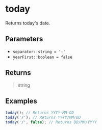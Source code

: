 # today <Badge type="tip" text="JavaScript" />

Returns today's date.

## Parameters

- `separator::string = '-'`
- `yearFirst::boolean = false`

## Returns

> string

## Examples

```javascript
today(); // Returns YYYY-MM-DD
today('/'); // Returns YYYY/MM/DD
today('/', false); // Returns DD/MM/YYYY
```
